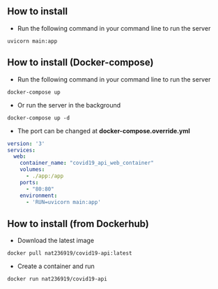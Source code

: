 ## How to install

* Run the following command in your command line to run the server

```console
uvicorn main:app
```

## How to install (Docker-compose)

* Run the following command in your command line to run the server

```console
docker-compose up
```

* Or run the server in the background

```console
docker-compose up -d
```

* The port can be changed at <b>docker-compose.override.yml</b>

```yml
version: '3'
services:
  web:
    container_name: "covid19_api_web_container"
    volumes:
      - ./app:/app
    ports:
      - "80:80"
    environment:
      - 'RUN=uvicorn main:app'
```

## How to install (from Dockerhub)

* Download the latest image

```console
docker pull nat236919/covid19-api:latest
```

* Create a container and run

```console
docker run nat236919/covid19-api
```
